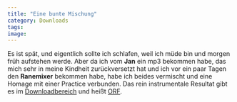 ```yaml
---
title: "Eine bunte Mischung"
category: Downloads
tags: 
image: 
---
```


Es ist spät, und eigentlich sollte ich schlafen, weil ich müde bin und morgen früh aufstehen werde. Aber da ich vom **Jan** ein mp3 bekommen habe, das mich sehr in meine Kindheit zurückversetzt hat und ich vor ein paar Tagen den **Ranemixer** bekommen habe, habe ich beides vermischt und eine Homage mit einer Practice verbunden. Das rein instrumentale Resultat gibt es im [Downloadbereich](/downloads) und heißt [ORF](http://www.misantropolis.de/mp3/ORF.mp3).